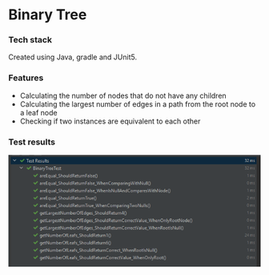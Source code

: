 # Binary Tree

### Tech stack
Created using Java, gradle and JUnit5.

### Features
- Calculating the number of nodes that do not have any children
- Calculating the largest number of edges in a path from the root node to a leaf node
- Checking if two instances are equivalent to each other

### Test results

![](readmeResources/TestResults.png)
